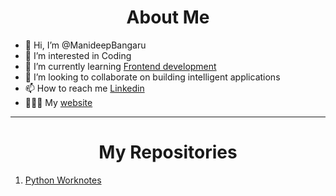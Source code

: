 <h1 style align="center"> About Me </h1>

- 👋 Hi, I’m @ManideepBangaru
- 👀 I’m interested in Coding
- 🌱 I’m currently learning <a href="https://github.com/ManideepBangaru/LearningHTML" target="_blank"> Frontend development </a>
- 💞️ I’m looking to collaborate on building intelligent applications
- 📫 How to reach me <a href="https://www.linkedin.com/in/manideepbangaru/"> Linkedin </a>
- 👨🏻‍💻 My <a href="https://www.rapidaccelerate.com" target="_blank"> website </a>

<hr>

<h1 style align="center"> My Repositories </h1>
<ol>
  <li> <a href="https://github.com/ManideepBangaru/Python-Journey"> Python Worknotes </a>
<!---
ManideepBangaru/ManideepBangaru is a ✨ special ✨ repository because its `README.md` (this file) appears on your GitHub profile.
You can click the Preview link to take a look at your changes.
--->

